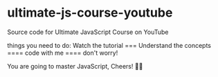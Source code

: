 # ultimate-js-course-youtube
Source code for Ultimate JavaScript Course on YouTube

things you need to do: 
Watch the tutorial === Understand the concepts ==== code with me ==== don't worry!

You are going to master JavaScript, Cheers! 🎉🎊
